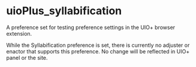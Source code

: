 # uioPlus_syllabification

A preference set for testing preference settings in the UIO+ browser extension.

While the Syllabification preference is set, there is currently no adjuster or enactor that supports this preference. No change will be reflected in UIO+ panel or the site.
